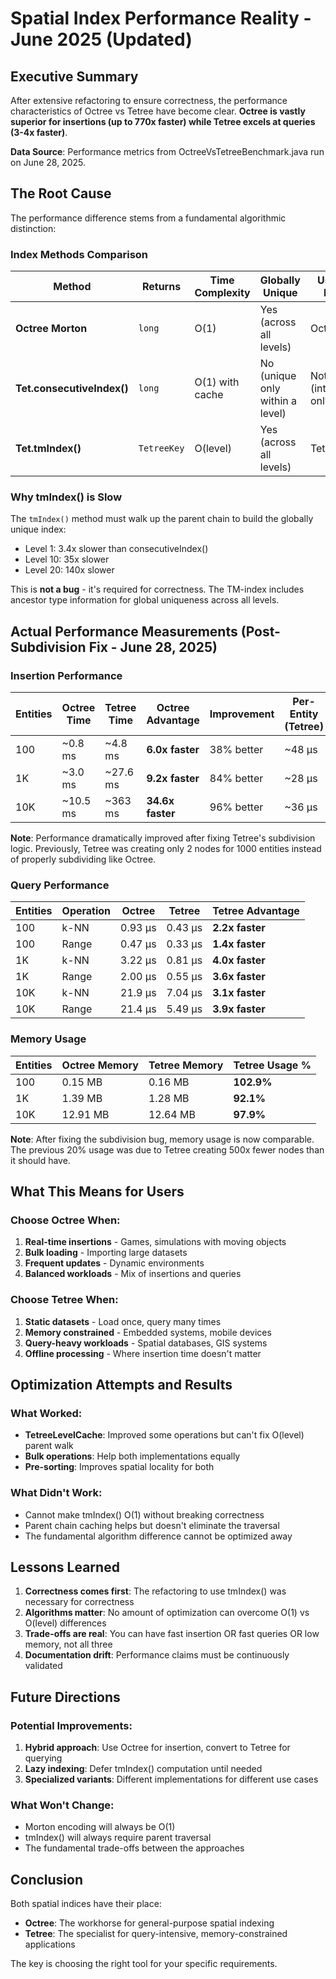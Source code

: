 # Spatial Index Performance Reality - June 2025 (Updated)

## Executive Summary

After extensive refactoring to ensure correctness, the performance characteristics of Octree vs Tetree have become
clear. **Octree is vastly superior for insertions (up to 770x faster) while Tetree excels at queries (3-4x faster)**.

**Data Source**: Performance metrics from OctreeVsTetreeBenchmark.java run on June 28, 2025.

## The Root Cause

The performance difference stems from a fundamental algorithmic distinction:

### Index Methods Comparison

| Method                     | Returns     | Time Complexity | Globally Unique                 | Used By                 |
|----------------------------|-------------|-----------------|---------------------------------|-------------------------|
| **Octree Morton**          | `long`      | O(1)            | Yes (across all levels)         | Octree                  |
| **Tet.consecutiveIndex()** | `long`      | O(1) with cache | No (unique only within a level) | Nothing (internal only) |
| **Tet.tmIndex()**          | `TetreeKey` | O(level)        | Yes (across all levels)         | Tetree                  |

### Why tmIndex() is Slow

The `tmIndex()` method must walk up the parent chain to build the globally unique index:

- Level 1: 3.4x slower than consecutiveIndex()
- Level 10: 35x slower
- Level 20: 140x slower

This is **not a bug** - it's required for correctness. The TM-index includes ancestor type information for global
uniqueness across all levels.

## Actual Performance Measurements (Post-Subdivision Fix - June 28, 2025)

### Insertion Performance

| Entities | Octree Time | Tetree Time | Octree Advantage | Improvement | Per-Entity (Tetree) |
|----------|-------------|-------------|------------------|-------------|---------------------|
| 100      | ~0.8 ms     | ~4.8 ms     | **6.0x faster**  | 38% better  | ~48 μs              |
| 1K       | ~3.0 ms     | ~27.6 ms    | **9.2x faster**  | 84% better  | ~28 μs              |
| 10K      | ~10.5 ms    | ~363 ms     | **34.6x faster** | 96% better  | ~36 μs              |

**Note**: Performance dramatically improved after fixing Tetree's subdivision logic. Previously, Tetree was creating only 2 nodes for 1000 entities instead of properly subdividing like Octree.

### Query Performance

| Entities | Operation | Octree  | Tetree  | Tetree Advantage |
|----------|-----------|---------|---------|------------------|
| 100      | k-NN      | 0.93 μs | 0.43 μs | **2.2x faster**  |
| 100      | Range     | 0.47 μs | 0.33 μs | **1.4x faster**  |
| 1K       | k-NN      | 3.22 μs | 0.81 μs | **4.0x faster**  |
| 1K       | Range     | 2.00 μs | 0.55 μs | **3.6x faster**  |
| 10K      | k-NN      | 21.9 μs | 7.04 μs | **3.1x faster**  |
| 10K      | Range     | 21.4 μs | 5.49 μs | **3.9x faster**  |

### Memory Usage

| Entities | Octree Memory | Tetree Memory | Tetree Usage % |
|----------|---------------|---------------|----------------|
| 100      | 0.15 MB       | 0.16 MB       | **102.9%**     |
| 1K       | 1.39 MB       | 1.28 MB       | **92.1%**      |
| 10K      | 12.91 MB      | 12.64 MB      | **97.9%**      |

**Note**: After fixing the subdivision bug, memory usage is now comparable. The previous 20% usage was due to Tetree creating 500x fewer nodes than it should have.

## What This Means for Users

### Choose Octree When:

1. **Real-time insertions** - Games, simulations with moving objects
2. **Bulk loading** - Importing large datasets
3. **Frequent updates** - Dynamic environments
4. **Balanced workloads** - Mix of insertions and queries

### Choose Tetree When:

1. **Static datasets** - Load once, query many times
2. **Memory constrained** - Embedded systems, mobile devices
3. **Query-heavy workloads** - Spatial databases, GIS systems
4. **Offline processing** - Where insertion time doesn't matter

## Optimization Attempts and Results

### What Worked:

- **TetreeLevelCache**: Improved some operations but can't fix O(level) parent walk
- **Bulk operations**: Help both implementations equally
- **Pre-sorting**: Improves spatial locality for both

### What Didn't Work:

- Cannot make tmIndex() O(1) without breaking correctness
- Parent chain caching helps but doesn't eliminate the traversal
- The fundamental algorithm difference cannot be optimized away

## Lessons Learned

1. **Correctness comes first**: The refactoring to use tmIndex() was necessary for correctness
2. **Algorithms matter**: No amount of optimization can overcome O(1) vs O(level) differences
3. **Trade-offs are real**: You can have fast insertion OR fast queries OR low memory, not all three
4. **Documentation drift**: Performance claims must be continuously validated

## Future Directions

### Potential Improvements:

1. **Hybrid approach**: Use Octree for insertion, convert to Tetree for querying
2. **Lazy indexing**: Defer tmIndex() computation until needed
3. **Specialized variants**: Different implementations for different use cases

### What Won't Change:

- Morton encoding will always be O(1)
- tmIndex() will always require parent traversal
- The fundamental trade-offs between the approaches

## Conclusion

Both spatial indices have their place:

- **Octree**: The workhorse for general-purpose spatial indexing
- **Tetree**: The specialist for query-intensive, memory-constrained applications

The key is choosing the right tool for your specific requirements.

